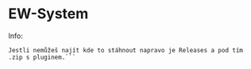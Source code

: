 # EW-System
Info:

```Cauki mnauki, jestli budeš chtít něco fixnout / upravit / přidat napiš to do issues.
Jestli nemůžeš najít kde to stáhnout napravo je Releases a pod tím .zip s pluginem.```
